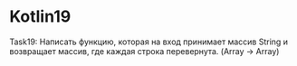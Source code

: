 # Kotlin19
Task19: Написать функцию, которая на вход принимает массив String и возвращает массив,
где каждая строка перевернута. (Array<String> -> Array<String>)

